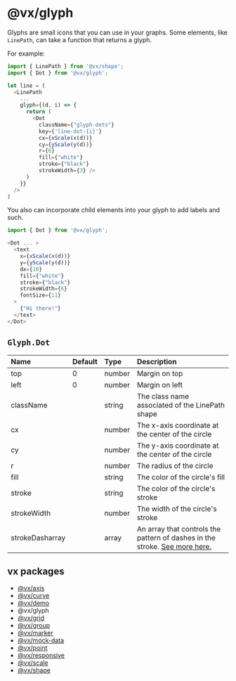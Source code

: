 # @vx/glyph

Glyphs are small icons that you can use in your graphs. Some elements, like `LinePath`, can take a function that returns a glyph.

For example:
```js
import { LinePath } from '@vx/shape';
import { Dot } from '@vx/glyph';

let line = (
  <LinePath
    ...
    glyph={(d, i) => {
      return (
        <Dot
          className={"glyph-dots"}
          key={'line-dot-{i}'}
          cx={xScale(x(d))}
          cy={yScale(y(d))}
          r={6}
          fill={"white"}
          stroke={"black"}
          strokeWidth={3} />
      )
    }}
  />
)
```

You also can incorporate child elements into your glyph to add labels and such.

```js
import { Dot } from '@vx/glyph';

<Dot ... >
  <text
    x={xScale(x(d))}
    y={yScale(y(d))}
    dx={10}
    fill={"white"}
    stroke={"black"}
    strokeWidth={6}
    fontSize={11}
  >
    {"Hi there!"}
  </text>
</Dot>
```

## `Glyph.Dot`

|      Name       | Default |  Type  |                    Description                    |
|:--------------- |:------- |:------ |:------------------------------------------------- |
| top             | 0       | number | Margin on top                                     |
| left            | 0       | number | Margin on left                                    |
| className       |         | string | The class name associated of the LinePath shape   |
| cx              |         | number | The x-axis coordinate at the center of the circle |
| cy              |         | number | The y-axis coordinate at the center of the circle |
| r               |         | number | The radius of the circle                          |
| fill            |         | string | The color of the circle's fill                    |
| stroke          |         | string | The color of the circle's stroke                  |
| strokeWidth     |         | number | The width of the circle's stroke                  |
| strokeDasharray |         | array  | An array that controls the pattern of dashes in the stroke. [See more here.](https://developer.mozilla.org/en-US/docs/Web/SVG/Attribute/stroke-dasharray)                                                  |

## vx packages

- [@vx/axis](https://github.com/hshoff/vx/tree/master/packages/vx-axis)
- [@vx/curve](https://github.com/hshoff/vx/tree/master/packages/vx-curve)
- [@vx/demo](https://github.com/hshoff/vx/tree/master/packages/vx-demo)
- @vx/glyph
- [@vx/grid](https://github.com/hshoff/vx/tree/master/packages/vx-grid)
- [@vx/group](https://github.com/hshoff/vx/tree/master/packages/vx-group)
- [@vx/marker](https://github.com/hshoff/vx/tree/master/packages/vx-marker)
- [@vx/mock-data](https://github.com/hshoff/vx/tree/master/packages/vx-mock-data)
- [@vx/point](https://github.com/hshoff/vx/tree/master/packages/vx-point)
- [@vx/responsive](https://github.com/hshoff/vx/tree/master/packages/vx-responsive)
- [@vx/scale](https://github.com/hshoff/vx/tree/master/packages/vx-scale)
- [@vx/shape](https://github.com/hshoff/vx/tree/master/packages/vx-shape)
